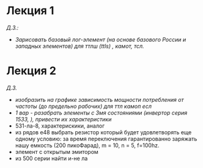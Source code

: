 # Лекция 1
*Д.З.:* 
- *Зарисовать базовый лог-элемент (на основе базового России и западных элементов) для ттлш (ttls) , камот, тсл.*

# Лекция 2
*Д.З.*
- *изобразить на графике зависимость мощности потребления от частоты (до предельно рабочих) для ттл камоп есл*
- *1 вар - разабрать элементы с 3мя состояниями (инвертор серия 1533, ), привести их характеристики*
- 531-ла-8, характерискики, аналог
- из рядов е48 выбрать резистор который будет удовлетворять еще одному условию: за время переключения гарантированно заряжать нашу емкость (200 пикоФарад), m = 10, n = 5, f=100hz.
- элемент с открытым эмитором
- из 500 серии найти и-не ла